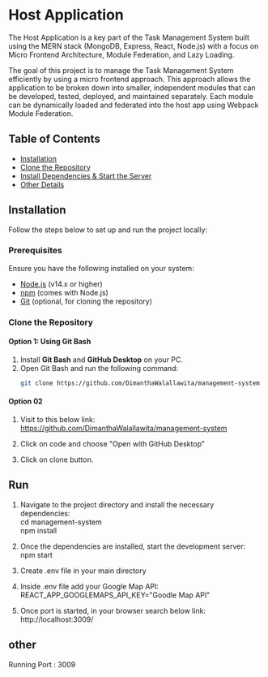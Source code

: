 # Host Application

The Host Application is a key part of the Task Management System built using the MERN stack (MongoDB, Express, React, Node.js) with a focus on Micro Frontend Architecture, Module Federation, and Lazy Loading.

The goal of this project is to manage the Task Management System efficiently by using a micro frontend approach. This approach allows the application to be broken down into smaller, independent modules that can be developed, tested, deployed, and maintained separately. Each module can be dynamically loaded and federated into the host app using Webpack Module Federation.

## Table of Contents

- [Installation](#installation)
- [Clone the Repository](#clone-the-repository)
- [Install Dependencies & Start the Server](#install-dependencies--start-the-server)
- [Other Details](#other-details)

## Installation

Follow the steps below to set up and run the project locally:

### Prerequisites

Ensure you have the following installed on your system:

- [Node.js](https://nodejs.org/) (v14.x or higher)
- [npm](https://www.npmjs.com/) (comes with Node.js)
- [Git](https://git-scm.com/) (optional, for cloning the repository)

### Clone the Repository

#### Option 1: Using Git Bash
1. Install **Git Bash** and **GitHub Desktop** on your PC.
2. Open Git Bash and run the following command:
   ```bash
   git clone https://github.com/DimanthaWalallawita/management-system


#### Option 02
1. Visit to this below link:
        https://github.com/DimanthaWalallawita/management-system

2. Click on code and choose "Open with GitHub Desktop"
3. Click on clone button.

## Run
1. Navigate to the project directory and install the necessary dependencies:<br/>
        cd management-system<br/>
        npm install

2. Once the dependencies are installed, start the development server:<br/>
        npm start

3. Create .env file in your main directory

4. Inside .env file add your Google Map API:<br/>
        REACT_APP_GOOGLEMAPS_API_KEY="Goodle Map API"

5. Once port is started, in your browser search below link:<br/>
        http://localhost:3009/

## other
Running Port : 3009
